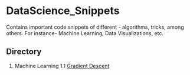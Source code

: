 # DataScience_Snippets
Contains important code snippets of different - algorithms, tricks, among others. For instance- Machine Learning, Data Visualizations, etc.

## Directory
1. Machine Learning
  1.1 [Gradient Descent]()
